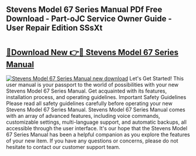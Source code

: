 ## Stevens Model 67 Series Manual PDf Free Download - Part-oJC Service Owner Guide - User Repair Edition SSsXt

# <h2><a href="http://bc63110.oget.top/?id=Stevens+Model+67+Series+Manual">🔗Download New 👉🔴 Stevens Model 67 Series Manual</a></h2>

[![Stevens Model 67 Series Manual new download](https://i.imgur.com/5g1atiW.png)](http://bc63110.oget.top/?id=Stevens+Model+67+Series+Manual)
Let's Get Started! This user manual is your passport to the world of possibilities with your new Stevens Model 67 Series Manual. Get acquainted with its features, installation process, and operating guidelines. Important Safety Guidelines Please read all safety guidelines carefully before operating your new Stevens Model 67 Series Manual. Stevens Model 67 Series Manual comes with an array of advanced features, including voice commands, customizable settings, multi-language support, and automatic backups, all accessible through the user interface. It's our hope that the Stevens Model 67 Series Manual has been a helpful companion as you explore the features of your new item. If you have any questions or concerns, please do not hesitate to contact our customer support team.
